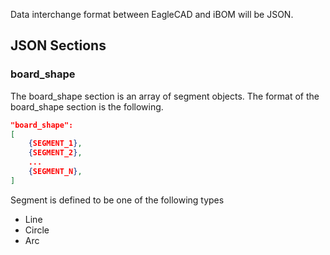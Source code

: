 
Data interchange format between EagleCAD and iBOM will be JSON. 

## JSON Sections

### board_shape

The board_shape section is an array of segment objects. The format of the board_shape section is the following. 

```json
"board_shape":
[
    {SEGMENT_1},
    {SEGMENT_2},
    ...
    {SEGMENT_N},
]
```

Segment is defined to be one of the following types
* Line
* Circle
* Arc


